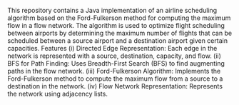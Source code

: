 This repository contains a Java implementation of an airline scheduling algorithm based on the Ford-Fulkerson method for computing the maximum flow in a flow network. The algorithm is used to optimize flight scheduling between airports by determining the maximum number of flights that can be scheduled between a source airport and a destination airport given certain capacities.
Features
(i) Directed Edge Representation: Each edge in the network is represented with a source, destination, capacity, and flow.
(ii) BFS for Path Finding: Uses Breadth-First Search (BFS) to find augmenting paths in the flow network.
(iii) Ford-Fulkerson Algorithm: Implements the Ford-Fulkerson method to compute the maximum flow from a source to a destination in the network.
(iv) Flow Network Representation: Represents the network using adjacency lists.
